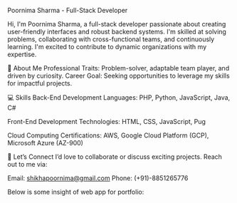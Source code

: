 Poornima Sharma - Full-Stack Developer

Hi, I'm Poornima Sharma, a full-stack developer passionate about creating user-friendly interfaces and robust backend systems. I'm skilled at solving problems, collaborating with cross-functional teams, and continuously learning. I'm excited to contribute to dynamic organizations with my expertise.

🌟 About Me
Professional Traits: Problem-solver, adaptable team player, and driven by curiosity.
Career Goal: Seeking opportunities to leverage my skills for impactful projects.

💻 Skills
Back-End Development
Languages: PHP, Python, JavaScript, Java, C#

Front-End Development
Technologies: HTML, CSS, JavaScript, Pug

Cloud Computing
Certifications: AWS, Google Cloud Platform (GCP), Microsoft Azure (AZ-900)

🤝 Let’s Connect
I’d love to collaborate or discuss exciting projects. Reach out to me via:

Email: shikhapoornima@gmail.com
Phone: (+91)-8851265776

Below is some insight of web app for portfolio:
